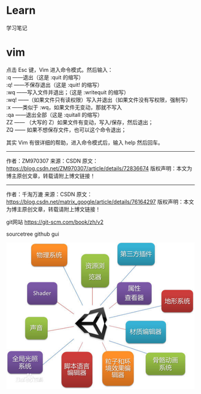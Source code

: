 # Learn
学习笔记

# vim
点击 Esc 键，Vim 进入命令模式。然后输入：  
:q  ——退出（这是 :quit 的缩写）  
:q! ——不保存退出（这是  :quit! 的缩写）  
:wq ——写入文件并退出；（这是 :writequit 的缩写）  
:wq! ——（如果文件只有读权限）写入并退出（如果文件没有写权限，强制写）  
:x ——类似于 :wq，如果文件无变动，那就不写入  
:qa ——退出全部（这是 :quitall 的缩写）  
ZZ —— （大写的 Z）如果文件有变动，写入/保存，然后退出；  
ZQ —— 如果不想保存文件，也可以这个命令退出；  
 
其实 Vim 有很详细的帮助，进入命令模式后，输入 help 然后回车。  

--------------------- 
作者：ZM970307 
来源：CSDN 
原文：https://blog.csdn.net/ZM970307/article/details/72836674 
版权声明：本文为博主原创文章，转载请附上博文链接！

--------------------- 
作者：千淘万漉 
来源：CSDN 
原文：https://blog.csdn.net/matrix_google/article/details/76164297 
版权声明：本文为博主原创文章，转载请附上博文链接！

git网站
https://git-scm.com/book/zh/v2

sourcetree github gui


![](960a304e251f95cab08ff208cb177f3e67095211.jpg)
